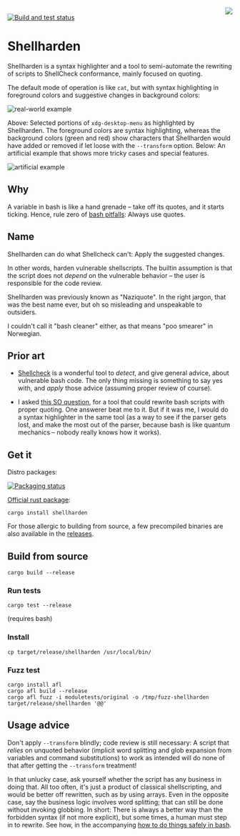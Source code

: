 <img src="img/logo.png" align="right"/>

[![Build and test status](https://github.com/anordal/shellharden/workflows/build-and-tests/badge.svg?branch=master)](https://github.com/anordal/shellharden/actions)

Shellharden
===========

Shellharden is a syntax highlighter and a tool to semi-automate the rewriting
of scripts to ShellCheck conformance, mainly focused on quoting.

The default mode of operation is like `cat`, but with syntax highlighting in
foreground colors and suggestive changes in background colors:

![real-world example](img/ex-realworld.png)

Above: Selected portions of `xdg-desktop-menu` as highlighted by Shellharden.
The foreground colors are syntax highlighting, whereas the background colors
(green and red) show characters that Shellharden would have added or removed
if let loose with the `--transform` option.
Below: An artificial example that shows more tricky cases and special features.

![artificial example](img/ex-artificial.png)

Why
---

A variable in bash is like a hand grenade – take off its quotes, and it starts ticking. Hence, rule zero of [bash pitfalls][1]: Always use quotes.

Name
----

Shellharden can do what Shellcheck can't: Apply the suggested changes.

In other words, harden vulnerable shellscripts.
The builtin assumption is that the script does not *depend* on the vulnerable behavior –
the user is responsible for the code review.

Shellharden was previously known as "Naziquote".
In the right jargon, that was the best name ever,
but oh so misleading and unspeakable to outsiders.

I couldn't call it "bash cleaner" either, as that means "poo smearer" in Norwegian.

Prior art
---------

* [Shellcheck][2] is a wonderful tool to *detect*, and give general advice, about vulnerable bash code. The only thing missing is something to say yes with, and *apply* those advice (assuming proper review of course).

* I asked [this SO question][3], for a tool that could rewrite bash scripts with proper quoting. One answerer beat me to it. But if it was me, I would do a syntax highlighter in the same tool (as a way to see if the parser gets lost, and make the most out of the parser, because bash is like quantum mechanics – nobody really knows how it works).

Get it
------

Distro packages:

[![Packaging status](https://repology.org/badge/vertical-allrepos/shellharden.svg)](https://repology.org/project/shellharden/versions)

[Official rust package](https://crates.io/crates/shellharden):

    cargo install shellharden

For those allergic to building from source, a few precompiled binaries are also available in the [releases](https://github.com/anordal/shellharden/releases).

Build from source
-----------------

    cargo build --release

### Run tests

    cargo test --release

(requires bash)

### Install

    cp target/release/shellharden /usr/local/bin/

### Fuzz test

    cargo install afl
    cargo afl build --release
    cargo afl fuzz -i moduletests/original -o /tmp/fuzz-shellharden target/release/shellharden '@@'

Usage advice
------------

Don't apply `--transform` blindly; code review is still necessary: A script that *relies* on unquoted behavior (implicit word splitting and glob expansion from variables and command substitutions) to work as intended will do none of that after getting the `--transform` treatment!

In that unlucky case, ask yourself whether the script has any business in doing that. All too often, it's just a product of classical shellscripting, and would be better off rewritten, such as by using arrays. Even in the opposite case, say the business logic involves word splitting; that can still be done without invoking globbing. In short: There is always a better way than the forbidden syntax (if not more explicit), but some times, a human must step in to rewrite. See how, in the accompanying [how to do things safely in bash](how_to_do_things_safely_in_bash.md).

[1]: http://mywiki.wooledge.org/BashPitfalls
[2]: https://www.shellcheck.net/
[3]: http://stackoverflow.com/questions/41104131/tool-to-automatically-rewrite-a-bash-script-with-proper-quoting
